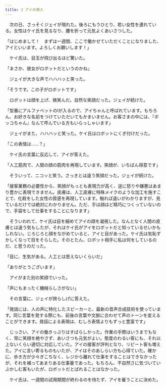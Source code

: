 ```yaml
---
title: 3 アイの導入
---
```


　次の日、さっそくジェイが現れた。後ろにもうひとり、若い女性を連れている。女性はケイ氏を見るなり、腰を折って元気よくあいさつした。

「はじめまして！　まずは一週間、ここで働かせていただくことになりました、アイといいます。よろしくお願いします！」

　ケイ氏は、目玉が飛び出るほど驚いた。

「まさか、彼女がロボットだというのかね」

　ジェイが大きな声でハハハッと笑った。

「そうです。この子がロボットです」

　ロボットは顔を上げ、微笑んだ。自然な笑顔だった。ジェイが続けた。

「型番にアルファベットのIが入るので、アイちゃんと呼ばれています。もちろん、お好きな名前をつけていただいてもかまいません。お客さまの中には、『ボッコちゃん』なんて呼んでいる方もいらっしゃいます」

　ジェイがまた、ハハハッと笑った。ケイ氏はロボットにくぎ付けだった。

「この表情は……？」

　ケイ氏の言葉に反応して、アイが答えた。

「人工筋肉で、人間の顔の筋肉を再現しています。笑顔が、いちばん得意です」

　そういって、ニコッと笑う。さっきとは違う笑顔だった。ジェイが続けた。

「接客業務の必要性から、笑顔がもっとも表現力が高く、逆に怒りや嫌悪はあまり豊かに表現できません。皮膚は、人工皮膚に特殊メイクのような加工を施すことで、化粧をした女性の質感を再現しています。触れば違いがわかりますが、見ているだけでは絶対にわかりません。ただ、手は顔ほど精巧につくっていないので、手袋をして仕事をすることになります」

　そういわれて、ケイ氏は目を細めてアイの顔を凝視した。なんとなく人間の皮膚とは違う気もしたが、それはケイ氏がアイをロボットだと知っているせいかもしれない。じろじろと顔をながめていると、アイと目があった。ケイ氏は気恥ずかしくなって目をそらした。そのとたん、ロボット相手に私は何をしているのだ、と思うのだった。

「目に、生気がある。人工とは思えないくらいだ」

「ありがとうございます」

　アイがまた別の笑顔でいった。

「声にもまったく機械らしさがない」

　その言葉に、ジェイが誇らしげに答えた。

「発話には、人の声に特化したスピーカーと、最新の音声合成技術を使っています。同じ言葉を発する際にも、前後の言葉や文脈に合わせて声のトーンを変えることができます。発話による表現は、むしろ表情よりもずっと豊富です」

　じっさい、アイの働きっぷりはすばらしかった。作業の手際はいうまでもなく、常に笑顔を絶やさず、あいさつも元気がよい。態度のわるい客にも、それ以上ないくらい適切に対応していた。アイの接客が評判となり、リピート客も増えた。アイに言い寄るものもいたが、アイはそのあしらい方も心得ていた。確かに、歩き方が少々ぎこちなく、レジから離れて仕事をすることはできなかったが、それを補ってあまりある仕事量であった。もちろん、不自然さに気づいていぶかしむ客もいたが、ロボットだとばれることはなかった。

　ケイ氏は、一週間の試用期間が終わるのを待たず、アイを雇うことに決めた。

